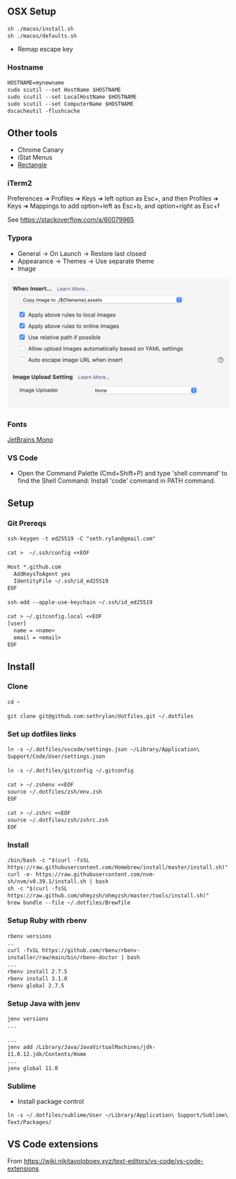## OSX Setup

```shell
sh ./macos/install.sh
sh ./macos/defaults.sh
```

* Remap escape key

### Hostname

```shell
HOSTNAME=mynewname
sudo scutil --set HostName $HOSTNAME
sudo scutil --set LocalHostName $HOSTNAME
sudo scutil --set ComputerName $HOSTNAME
dscacheutil -flushcache
```

## Other tools

* Chrome Canary
* iStat Menus
* [Rectangle](https://rectangleapp.com/)


### iTerm2

Preferences ➔ Profiles ➔ Keys ➔ left option as Esc+, and then Profiles ➔ Keys ➔ Mappings to add option+left as Esc+b, and option+right as Esc+f

See https://stackoverflow.com/a/60079965



### Typora

* General -> On Launch -> Restore last closed
* Appearance -> Themes -> Use separate theme
* Image

![Image](./typora-image.png)


### Fonts
[JetBrains Mono](https://www.jetbrains.com/lp/mono/)

### VS Code

* Open the Command Palette (Cmd+Shift+P) and type 'shell command' to find the Shell Command: Install 'code' command in PATH command.


## Setup

### Git Prereqs

```shell
ssh-keygen -t ed25519 -C "seth.rylan@gmail.com"

cat >  ~/.ssh/config <<EOF

Host *.github.com
  AddKeysToAgent yes
  IdentityFile ~/.ssh/id_ed25519
EOF

ssh-add --apple-use-keychain ~/.ssh/id_ed25519

cat > ~/.gitconfig.local <<EOF
[user]
  name = <name>
  email = <email>
EOF
```


## Install

### Clone

```shell
cd ~

git clone git@github.com:sethrylan/dotfiles.git ~/.dotfiles
```

### Set up dotfiles links

```shell
ln -s ~/.dotfiles/vscode/settings.json ~/Library/Application\ Support/Code/User/settings.json

ln -s ~/.dotfiles/gitconfig ~/.gitconfig

cat > ~/.zshenv <<EOF
source ~/.dotfiles/zsh/env.zsh
EOF

cat > ~/.zshrc <<EOF
source ~/.dotfiles/zsh/zshrc.zsh
EOF
```

### Install
```shell
/bin/bash -c "$(curl -fsSL https://raw.githubusercontent.com/Homebrew/install/master/install.sh)"
curl -o- https://raw.githubusercontent.com/nvm-sh/nvm/v0.39.1/install.sh | bash
sh -c "$(curl -fsSL https://raw.github.com/ohmyzsh/ohmyzsh/master/tools/install.sh)"
brew bundle --file ~/.dotfiles/Brewfile
```


### Setup Ruby with rbenv

```shell
rbenv versions
..
curl -fsSL https://github.com/rbenv/rbenv-installer/raw/main/bin/rbenv-doctor | bash
...
rbenv install 2.7.5
rbenv install 3.1.0
rbenv global 2.7.5
```

### Setup Java with jenv

```shell
jenv versions
...

...
jenv add /Library/Java/JavaVirtualMachines/jdk-11.0.12.jdk/Contents/Home
...
jenv global 11.0
```


### Sublime
* Install package control

```shell
ln -s ~/.dotfiles/sublime/User ~/Library/Application\ Support/Sublime\ Text/Packages/
```

## VS Code extensions

From https://wiki.nikitavoloboev.xyz/text-editors/vs-code/vs-code-extensions





